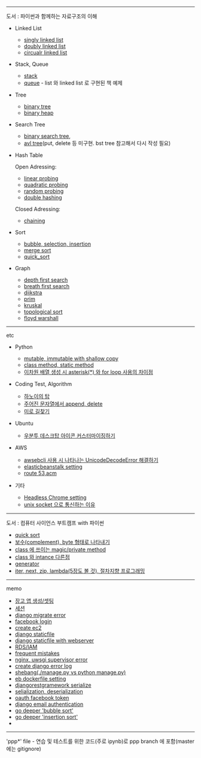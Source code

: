 
---
도서 : 파이썬과 함께하는 자료구조의 이해

- Linked List
	- [singly linked list](https://github.com/kimdohwan/BookStudy/blob/master/data_structure_with_python/02_linked_list/singly_linked_list.ipynb)
	- [doubly linked list](https://github.com/kimdohwan/BookStudy/blob/master/data_structure_with_python/02_linked_list/doubly_linked_list.ipynb)
	- [circualr linked list](https://github.com/kimdohwan/BookStudy/blob/master/data_structure_with_python/02_linked_list/circular_linked_list.ipynb)

- Stack, Queue
	- [stack](https://github.com/kimdohwan/BookStudy/blob/master/data_structure_with_python/03_stack_queue_deque/stack.ipynb)
	- [queue](https://github.com/kimdohwan/BookStudy/blob/master/data_structure_with_python/03_stack_queue_deque/queue.ipynb) - list 와 linked list 로 구현된 책 예제

- Tree
	- [binary tree](https://github.com/kimdohwan/BookStudy/blob/master/data_structure_with_python/04_tree/binary_tree.ipynb)
	- [binary heap](https://github.com/kimdohwan/BookStudy/blob/master/data_structure_with_python/04_tree/bynary_heap.ipynb)

- Search Tree
	- [binary search tree](https://github.com/kimdohwan/BookStudy/blob/master/data_structure_with_python/05_search_tree/binary_search_tree.ipynb), 
	- [avl tree](https://github.com/kimdohwan/BookStudy/blob/master/data_structure_with_python/05_search_tree/avl_tree.ipynb)(put, delete 등 미구현. bst tree 참고해서 다시 작성 필요)
	
- Hash Table

	Open Adressing: 
	
	- [linear probing](https://github.com/kimdohwan/BookStudy/blob/master/data_structure_with_python/06_hash_table/linear_prob.ipynb)
	- [quadratic probing](https://github.com/kimdohwan/BookStudy/blob/master/data_structure_with_python/06_hash_table/quad_prob.ipynb)
	- [random probing](https://github.com/kimdohwan/BookStudy/blob/master/data_structure_with_python/06_hash_table/random_probing.ipynb)
	- [double hashing](https://github.com/kimdohwan/BookStudy/blob/master/data_structure_with_python/06_hash_table/double_hasing.ipynb)
	
	Closed Adressing:
	
	- [chaining](https://github.com/kimdohwan/BookStudy/blob/master/data_structure_with_python/06_hash_table/chaining.ipynb)
	
- Sort
	- [bubble, selection, insertion](https://github.com/kimdohwan/BookStudy/blob/master/data_structure_with_python/07_sort/selection_bubble_insertion.ipynb)
	- [merge sort](https://github.com/kimdohwan/BookStudy/blob/master/data_structure_with_python/07_sort/merge.py)
	- [quick_sort](https://github.com/kimdohwan/BookStudy/blob/master/data_structure_with_python/07_sort/quick.py)

- Graph
	- [depth first search](https://github.com/kimdohwan/BookStudy/blob/master/data_structure_with_python/08_graph/depth_first_search.py)
	- [breath first search](https://github.com/kimdohwan/BookStudy/blob/master/data_structure_with_python/08_graph/breath_first_search.py)
	- [dijkstra](https://github.com/kimdohwan/BookStudy/blob/master/data_structure_with_python/08_graph/dijkstra.py)
	- [prim](https://github.com/kimdohwan/BookStudy/blob/master/data_structure_with_python/08_graph/prim.py)
	- [kruskal](https://github.com/kimdohwan/BookStudy/blob/master/data_structure_with_python/08_graph/kruskal.py)
	- [topological sort](https://github.com/kimdohwan/BookStudy/blob/master/data_structure_with_python/08_graph/topological_sort.ipynb)
	- [floyd warshall](https://github.com/kimdohwan/BookStudy/blob/master/data_structure_with_python/08_graph/floyd_warshall.py)
	

---

etc

- Python
	- [mutable, immutable with shallow copy](https://github.com/kimdohwan/BookStudy/blob/master/etc/mutable_and_immutable_in_shallow_copy%20.ipynb)
	- [class method, static method](https://github.com/kimdohwan/BookStudy/blob/master/etc/classmethod_staticmethod.ipynb)
	- [이차원 배열 생성 시 asterisk(*) 와 for loop 사용의 차이점 ](https://github.com/kimdohwan/BookStudy/blob/master/etc/mutable_obj_create.md)
	
- Coding Test, Algorithm
	- [하노이의 탑](https://github.com/kimdohwan/BookStudy/blob/master/data_structure_with_python/01_exercise.ipynb)
	- [주어진 문자열에서 append, delete](https://github.com/kimdohwan/BookStudy/blob/master/etc/append_and_delete.py)
	- [미로 길찾기](https://github.com/kimdohwan/BookStudy/blob/master/etc/maze.py)
	
- Ubuntu
	- [우분투 데스크탑 아이콘 커스터마이징하기](https://github.com/kimdohwan/BookStudy/blob/master/etc/ubuntu_customizing_icon.md)
	
- AWS
	- [awsebcli 사용 시 나타나는 UnicodeDecodeError 해결하기](https://github.com/kimdohwan/BookStudy/blob/master/etc/unicodedecodeerror_awscli.md)
	- [elasticbeanstalk setting](https://github.com/kimdohwan/BookStudy/blob/master/etc/elasticbeanstalk_setting.md)
	- [route 53,acm](https://github.com/kimdohwan/BookStudy/blob/master/etc/route53_acm.md)

- 기타
	- [Headless Chrome setting](https://github.com/kimdohwan/BookStudy/blob/master/etc/headless_chrome.md)
	- [unix socket 으로 통신하는 이유](https://github.com/kimdohwan/BookStudy/blob/master/etc/unix_socket_with_nginxsetting.md)
---

도서 : 컴퓨터 사이언스 부트캠프 with 파이썬

- [quick sort](https://github.com/kimdohwan/BookStudy/blob/master/computer_sience_bootcamp_with_python/10_algorithm/quick_sort.ipynb)
- [보수(complement), byte 형태로 나타내기](https://github.com/kimdohwan/BookStudy/blob/master/computer_sience_bootcamp_with_python/2_to_4/2_complement_and_bytes.ipynb)
- [class 에 쓰이는 magic/private method](https://github.com/kimdohwan/BookStudy/blob/master/computer_sience_bootcamp_with_python/6_object_oriented_programming/magic_method_with_class.ipynb)
- [class 와 intance 다른점](https://github.com/kimdohwan/BookStudy/blob/master/computer_sience_bootcamp_with_python/6_object_oriented_programming/difference_class_and_instance.ipynb)
- [generator](https://github.com/kimdohwan/BookStudy/blob/master/computer_sience_bootcamp_with_python/6_object_oriented_programming/generator.ipynb)
- [iter, next, zip, lambda(5장도 볼 것), 절차지향 프로그래밍](https://github.com/kimdohwan/BookStudy/blob/master/computer_sience_bootcamp_with_python/6_object_oriented_programming/procedure_programming.ipynb)

---

memo

- [장고 앱 생성/셋팅](https://github.com/kimdohwan/BookStudy/blob/master/memo/2018-06-01-dango_blog_1.md)
- [세션](https://github.com/kimdohwan/BookStudy/blob/master/memo/2018-06-24-django_session.md)
- [django migrate error](https://github.com/kimdohwan/BookStudy/blob/master/memo/2018-06-28-django_issue_database.md)
- [facebook login](https://github.com/kimdohwan/BookStudy/blob/master/memo/2018-07-02-django_facebook_login.md)
- [create ec2](https://github.com/kimdohwan/BookStudy/blob/master/memo/2018-07-04-aws_connection.md)
- [django staticfile](https://github.com/kimdohwan/BookStudy/blob/master/memo/2018-07-05-aws_p.md)
- [django staticfile with webserver](https://github.com/kimdohwan/BookStudy/blob/master/memo/2018-07-05-aws_shell_script_and_uwsgi.md)
- [RDS/IAM](https://github.com/kimdohwan/BookStudy/blob/master/memo/2018-07-09-aws_rds_setting.md)
- [frequent mistakes](https://github.com/kimdohwan/BookStudy/blob/master/memo/2018-07-14-frequent_mistakes.md)
- [nginx, uwsgi supervisor error](https://github.com/kimdohwan/BookStudy/blob/master/memo/2018-07-15-aws_nginx_connect.md)
- [create django error log](https://github.com/kimdohwan/BookStudy/blob/master/memo/2018-07-16-create_django_error_log.md)
- [shebang(./manage.py vs python manage.py)](https://github.com/kimdohwan/BookStudy/blob/master/memo/2018-07-16-shebang_env.md)
- [eb dockerfile setting](https://github.com/kimdohwan/BookStudy/blob/master/memo/2018-08-04-aws_deploy_code_review.md)
- [djangorestgramework serialize](https://github.com/kimdohwan/BookStudy/blob/master/memo/2018-08-06-restframework_serializers.md)
- [selialization, deserialization](https://github.com/kimdohwan/BookStudy/blob/master/memo/2018-08-06-serialize_%20deserialize.md)
- [oauth facebook token](https://github.com/kimdohwan/BookStudy/blob/master/memo/2018-08-11-facebook_token.md)
- [django email authentication](https://github.com/kimdohwan/BookStudy/blob/master/memo/2018-08-13-django_gmail_authentication.md)
- [go deeper 'bubble sort'](https://github.com/kimdohwan/BookStudy/blob/master/memo/2018-09-08-bubble_sort.md)
- [go deeper 'insertion sort'](https://github.com/kimdohwan/BookStudy/blob/master/memo/2018-09-09-insertion_sort.md)
- 

	
---
'ppp*' file - 연습 및 테스트를 위한 코드(주로 ipynb)로 ppp branch 에 포함(master 에는 gitignore)
